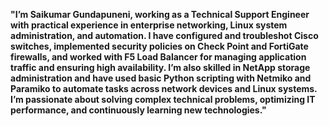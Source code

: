 

**"I’m Saikumar Gundapuneni, working as a Technical Support Engineer with practical experience in enterprise networking, Linux system administration, and automation. I have configured and troubleshot Cisco switches, implemented security policies on Check Point and FortiGate firewalls, and worked with F5 Load Balancer for managing application traffic and ensuring high availability. I’m also skilled in NetApp storage administration and have used basic Python scripting with Netmiko and Paramiko to automate tasks across network devices and Linux systems. I’m passionate about solving complex technical problems, optimizing IT performance, and continuously learning new technologies."**

